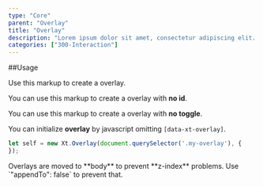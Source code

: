 ```yaml
---
type: "Core"
parent: "Overlay"
title: "Overlay"
description: "Lorem ipsum dolor sit amet, consectetur adipiscing elit. Nunc tempus laoreet leo sit amet iaculis."
categories: ["300-Interaction"]
---
```


##Usage

Use this markup to create a overlay.

<script type="text/plain" class="language-markup">
  <button type="button" data-xt-overlay="{ targets: '#overlay-custom' }">
    <!-- content -->
  </button>
  <div class="overlay overlay--default" id="overlay-custom">
    <div class="overlay-container">
      <div class="overlay-inner">
        <div class="overlay-design"></div>
          <div class="overlay-close xt-fixed--check">
            <div class="btn btn-close overlay-dismiss" aria-label="Close"></div>
          </div>
        <div class="overlay-content">
          <!-- content -->
        </div>
      </div>
    </div>
  </div>
</script>

You can use this markup to create a overlay with **no id**.

<script type="text/plain" class="language-markup">
  <div data-xt-overlay>
    <button type="button">
      <!-- content -->
    </button>
    <div class="overlay overlay--default">
      <div class="overlay-container">
        <div class="overlay-inner">
          <div class="overlay-design"></div>
          <div class="overlay-close xt-fixed--check">
            <div class="btn btn-close overlay-dismiss" aria-label="Close"></div>
          </div>
          <div class="overlay-content">
            <!-- content -->
          </div>
        </div>
      </div>
    </div>
  </div>
</script>

You can use this markup to create a overlay with **no toggle**.

<script type="text/plain" class="language-markup">
  <div class="overlay overlay--default active" data-xt-overlay>
    <div class="overlay-container">
      <div class="overlay-inner">
        <div class="overlay-design"></div>
          <div class="overlay-close xt-fixed--check">
            <div class="btn btn-close overlay-dismiss" aria-label="Close"></div>
          </div>
        <div class="overlay-content">
          <!-- content -->
        </div>
      </div>
    </div>
  </div>
</script>

You can initialize **overlay** by javascript omitting `[data-xt-overlay]`.

```jsx
let self = new Xt.Overlay(document.querySelector('.my-overlay'), {
});
```

<div class="alert">
  <div class="alert-content">
    Overlays are moved to **body** to prevent **z-index** problems. Use `"appendTo": false` to prevent that.
  </div>
</div>
